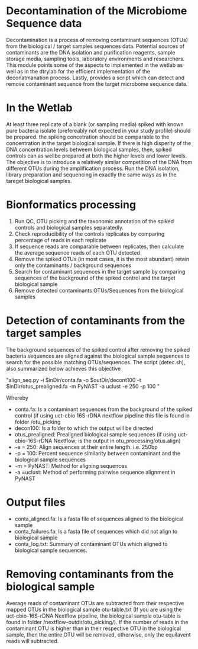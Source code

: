 # Decontamination of the Microbiome Sequence data
Decontamination is a process of removing contaminant sequences (OTUs) from the biological / target samples sequences data. Potential sources of contaminants are the DNA isolation and purification reagents, sample storage media, sampling tools, laboratory environments and researchers. This module points some of the aspects to implemented in the wetlab as well as in the dtrylab for the efficient implementation of the deconatmanation process. Lastly, provides a script which can detect and remove contaminant sequence from the target microbome sequence data.

# In the Wetlab
At least three replicate of a blank (or sampling media) spiked with known pure bacteria isolate (prefereably not expected in your study profile) should be prepared. the spiking concetration should be comparable to the concentration in the target biological sample. If there is high disperity of the DNA concentration levels betweem biological samples, then, spiked controls can as wellbe prepared at both the higher levels and lower levels. The objective is to introduce a relatively similar competition of the DNA from different OTUs during the amplification process. Run the DNA isolation, library preparation and sequencing in exactly the same ways as in the tareget biological samples.
# Bionformatics processing
1. Run QC, OTU picking and the taxonomic annotation of the spiked controls and biological samples separatedly.
2. Check reproducibility of the controls replicates by comparing percentage of reads in each replicate
3. If sequence reads are comparable between replicates, then calculate the average sequence reads of each OTU detected
4. Remove the spiked OTUs (in most cases, it is the most abundant) retain only the contaminants / background sequences
5. Search for contaminant sequences in the target sample by comparing sequences of the background of the spiked control and the target biological sample
6. Remove detected contaminants OTUs/Sequences from the biological samples

# Detection of contaminants from the target samples
The background sequences of the spiked control after removing the spiked bacteria sequences are aligned against the biological sample sequences to search for the possible matching OTUs/sequences. The script (detec.sh), also summarized below achieves this objective

"align_seq.py -i $inDir/conta.fa -o $outDir/decont100 -t $inDir/otus_prealigned.fa -m PyNAST -a uclust -e 250 -p 100 "

Whereby
- conta.fa: Is a contaminant sequences from the background of the spiked control (if using uct-cbio 16S-rDNA nextflow pipeline this file is found in folder /otu_picking
- decon100: Is a folder to which the output will be directed
- otus_prealigned: Prealigned biological sample sequences (if using uct-cbio-16S-rDNA Nextflow; is the output in otu_processing/otus.align)
- -e = 250: Align sequences at their entire length. i.e. 250bp
- -p = 100: Percent sequence similarity between contaminant and the biological sample sequences
- -m = PyNAST: Method for aligning sequences
- -a =uclust: Method of performing pairwise sequence alignment in PyNAST

# Output files
* conta_aligned.fa: Is a fasta file of sequences aligned to the biological sample 
* conta_failures.fa: Is a fasta file of sequences which did not align to biological sample
* conta_log.txt: Summary of contaminant OTUs which aligned to biological sample sequences. 

# Removing contaminants from the biological sample
Average reads of contaminant OTUs are subtracted from their respective mapped OTUs in the biological sample otu-table.txt (If you are using the uct-cbio-16S-rDNA Nextflow pipeline, the biological sample otu-table is found in folder /nextflow-outdir/otu_picking/). If the number of reads in the contaminant OTU is higher than in their respective OTU in the biological sample, then the entire OTU will be removed, otherwise, only the equilavent reads will subtracted.

